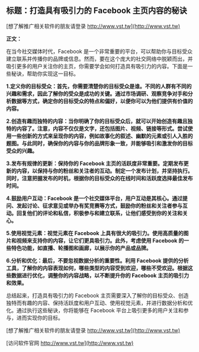 ## **标题：打造具有吸引力的 Facebook 主页内容的秘诀**

[想了解推广相关软件的朋友请登录 http://www.vst.tw](http://www.vst.tw)

**正文：**

在当今社交媒体时代，Facebook 是一个非常重要的平台，可以帮助你与目标受众建立联系并传播你的品牌或信息。然而，要在这个庞大的社交网络中脱颖而出，并吸引更多的用户关注你的主页，你需要学会如何打造具有吸引力的内容。下面是一些秘诀，帮助你实现这一目标。

**1.定义你的目标受众：首先，你需要清楚你的目标受众是谁。不同的人群有不同的兴趣和需求，因此了解你的受众是成功的关键。通过市场调研、观察竞争对手和分析数据等方式，确定你的目标受众的特点和偏好，以便你可以为他们提供有价值的内容。**

**2.创造有趣而独特的内容：当你明确了你的目标受众后，就可以开始创造有趣且独特的内容了。注意，内容不仅仅是文字，还包括图片、视频、链接等形式。尝试使用一些创新的方式来呈现你的内容，例如故事化的叙述、幽默的元素或引人入胜的题图。与此同时，确保你的内容与你的品牌形象一致，并能够吸引和激发你的目标受众的兴趣。**

**3.发布有规律的更新：保持你的 Facebook 主页的活跃度非常重要。定期发布更新的内容，以保持与你的粉丝和关注者的互动。制定一个发布计划，并坚持执行。同时，注意把握发布的时机，根据你的目标受众的在线时间和活跃度选择最佳发布时间。**

**4.鼓励用户互动：Facebook 是一个社交媒体平台，用户互动是其核心。通过提问、发起讨论、征求意见或举办有奖竞赛等方式，鼓励你的粉丝和关注者参与互动。回复他们的评论和私信，积极参与和建立联系，让他们感受到你的关注和关心。**

**5.使用视觉元素：视觉元素在 Facebook 上具有很大的吸引力。使用高质量的图片和视频来支持你的内容，让它们更具吸引力。此外，考虑使用 Facebook 的一些特色功能，如直播、轮播图和画廊，以展示你的产品或品牌。**

**6.分析和优化：最后，不要忽视数据分析的重要性。利用 Facebook 提供的分析工具，了解你的内容表现如何，哪些类型的内容受到欢迎，哪些不受欢迎。根据这些数据进行优化，调整你的内容战略，以不断提升你的 Facebook 主页的吸引力和效果。**

总结起来，打造具有吸引力的 Facebook 主页需要深入了解你的目标受众、创造独特而有趣的内容、保持活跃度和用户互动、使用视觉元素，并进行数据分析和优化。通过执行这些秘诀，你将能够在 Facebook 平台上吸引更多的用户关注和参与，进而实现你的目标。

[想了解推广相关软件的朋友请登录 http://www.vst.tw](http://www.vst.tw)


[访问软件官网 http://www.vst.tw](http://www.vst.tw)
